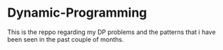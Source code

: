 # Dynamic-Programming
This is the reppo regarding my DP problems and the patterns that i have been seen in the past couple of months.
